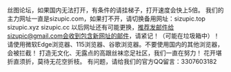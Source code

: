 丝图论坛，如果国内无法打开，有条件的请挂梯子，打开速度会快上5倍。
我们的主力网址一直是sizupic.com，如果打不开，请切换备用网址：sizupic.top   sizupic.xyz  sizupic.cc
以后网址还有可能更换，推荐发邮件给sizupic@gmail.com会收到包含新网址的邮件，请紧记！（可能在垃圾箱中）！
请使用微软Edge浏览器、115浏览器、谷歌浏览器。不要使用国内的其他浏览器，会被拦截！
打造无文化、无露点的高跟丝袜恋足社区，我们一直在努力！
花开堪折直须折，莫待无花空折枝。
有问题，请给我们的官方QQ留言：3307603182
